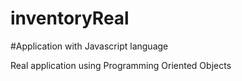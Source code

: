 # inventoryReal

#Application with Javascript language

Real application using Programming Oriented Objects
